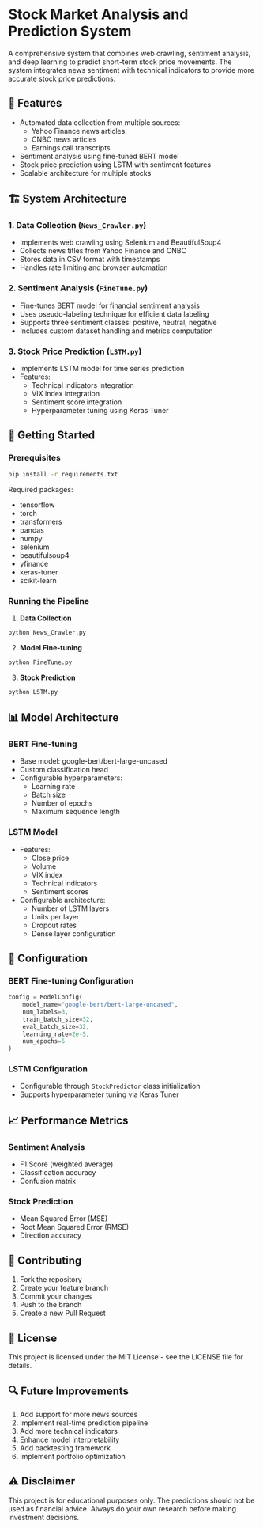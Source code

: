 # Stock Market Analysis and Prediction System

A comprehensive system that combines web crawling, sentiment analysis, and deep learning to predict short-term stock price movements. The system integrates news sentiment with technical indicators to provide more accurate stock price predictions.

## 🌟 Features

- Automated data collection from multiple sources:
  - Yahoo Finance news articles
  - CNBC news articles
  - Earnings call transcripts
- Sentiment analysis using fine-tuned BERT model
- Stock price prediction using LSTM with sentiment features
- Scalable architecture for multiple stocks

## 🏗 System Architecture

### 1. Data Collection (`News_Crawler.py`)
- Implements web crawling using Selenium and BeautifulSoup4
- Collects news titles from Yahoo Finance and CNBC
- Stores data in CSV format with timestamps
- Handles rate limiting and browser automation

### 2. Sentiment Analysis (`FineTune.py`)
- Fine-tunes BERT model for financial sentiment analysis
- Uses pseudo-labeling technique for efficient data labeling
- Supports three sentiment classes: positive, neutral, negative
- Includes custom dataset handling and metrics computation

### 3. Stock Price Prediction (`LSTM.py`)
- Implements LSTM model for time series prediction
- Features:
  - Technical indicators integration
  - VIX index integration
  - Sentiment score integration
  - Hyperparameter tuning using Keras Tuner

## 🚀 Getting Started

### Prerequisites
```bash
pip install -r requirements.txt
```

Required packages:
- tensorflow
- torch
- transformers
- pandas
- numpy
- selenium
- beautifulsoup4
- yfinance
- keras-tuner
- scikit-learn

### Running the Pipeline

1. **Data Collection**
```bash
python News_Crawler.py
```

2. **Model Fine-tuning**
```bash
python FineTune.py
```

3. **Stock Prediction**
```bash
python LSTM.py
```

## 📊 Model Architecture

### BERT Fine-tuning
- Base model: google-bert/bert-large-uncased
- Custom classification head
- Configurable hyperparameters:
  - Learning rate
  - Batch size
  - Number of epochs
  - Maximum sequence length

### LSTM Model
- Features:
  - Close price
  - Volume
  - VIX index
  - Technical indicators
  - Sentiment scores
- Configurable architecture:
  - Number of LSTM layers
  - Units per layer
  - Dropout rates
  - Dense layer configuration

## 🔧 Configuration

### BERT Fine-tuning Configuration
```python
config = ModelConfig(
    model_name="google-bert/bert-large-uncased",
    num_labels=3,
    train_batch_size=32,
    eval_batch_size=32,
    learning_rate=2e-5,
    num_epochs=5
)
```

### LSTM Configuration
- Configurable through `StockPredictor` class initialization
- Supports hyperparameter tuning via Keras Tuner

## 📈 Performance Metrics

### Sentiment Analysis
- F1 Score (weighted average)
- Classification accuracy
- Confusion matrix

### Stock Prediction
- Mean Squared Error (MSE)
- Root Mean Squared Error (RMSE)
- Direction accuracy

## 🤝 Contributing

1. Fork the repository
2. Create your feature branch
3. Commit your changes
4. Push to the branch
5. Create a new Pull Request

## 📝 License

This project is licensed under the MIT License - see the LICENSE file for details.

## 🔍 Future Improvements

1. Add support for more news sources
2. Implement real-time prediction pipeline
3. Add more technical indicators
4. Enhance model interpretability
5. Add backtesting framework
6. Implement portfolio optimization

## ⚠️ Disclaimer

This project is for educational purposes only. The predictions should not be used as financial advice. Always do your own research before making investment decisions.
